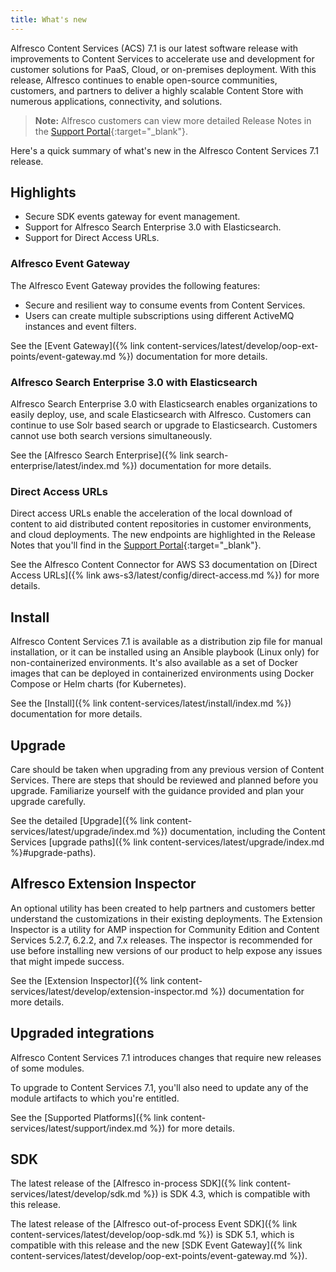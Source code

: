 ```yaml
---
title: What's new
---
```


Alfresco Content Services (ACS) 7.1 is our latest software release with improvements to Content Services to accelerate use and development for customer solutions for PaaS, Cloud, or on-premises deployment. With this release, Alfresco continues to enable open-source communities, customers, and partners to deliver a highly scalable Content Store with numerous applications, connectivity, and solutions.

> **Note:** Alfresco customers can view more detailed Release Notes in the [Support Portal](https://support.alfresco.com/){:target="_blank"}.

Here's a quick summary of what's new in the Alfresco Content Services 7.1 release.

## Highlights

* Secure SDK events gateway for event management.
* Support for Alfresco Search Enterprise 3.0 with Elasticsearch.
* Support for Direct Access URLs.

### Alfresco Event Gateway

The Alfresco Event Gateway provides the following features:

* Secure and resilient way to consume events from Content Services.
* Users can create multiple subscriptions using different ActiveMQ instances and event filters.

See the [Event Gateway]({% link content-services/latest/develop/oop-ext-points/event-gateway.md %}) documentation for more details.

### Alfresco Search Enterprise 3.0 with Elasticsearch

Alfresco Search Enterprise 3.0 with Elasticsearch enables organizations to easily deploy, use, and scale Elasticsearch with Alfresco. Customers can continue to use Solr based search or upgrade to Elasticsearch. Customers cannot use both search versions simultaneously.

See the [Alfresco Search Enterprise]({% link search-enterprise/latest/index.md %}) documentation for more details.

### Direct Access URLs

Direct access URLs enable the acceleration of the local download of content to aid distributed content repositories in customer environments, and cloud deployments. The new endpoints are highlighted in the Release Notes that you'll find in the [Support Portal](https://support.alfresco.com/){:target="_blank"}.

See the Alfresco Content Connector for AWS S3 documentation on [Direct Access URLs]({% link aws-s3/latest/config/direct-access.md %}) for more details.

## Install

Alfresco Content Services 7.1 is available as a distribution zip file for manual installation, or it can be installed using an Ansible playbook (Linux only) for non-containerized environments. It's also available as a set of Docker images that can be deployed in containerized environments using Docker Compose or Helm charts (for Kubernetes).

See the [Install]({% link content-services/latest/install/index.md %}) documentation for more details.

## Upgrade

Care should be taken when upgrading from any previous version of Content Services. There are steps that should be reviewed and planned before you upgrade. Familiarize yourself with the guidance provided and plan your upgrade carefully.

See the detailed [Upgrade]({% link content-services/latest/upgrade/index.md %}) documentation, including the Content Services [upgrade paths]({% link content-services/latest/upgrade/index.md %}#upgrade-paths).

## Alfresco Extension Inspector

An optional utility has been created to help partners and customers better understand the customizations in their existing deployments. The Extension Inspector is a utility for AMP inspection for Community Edition and Content Services 5.2.7, 6.2.2, and 7.x releases. The inspector is recommended for use before installing new versions of our product to help expose any issues that might impede success.

See the [Extension Inspector]({% link content-services/latest/develop/extension-inspector.md %}) documentation for more details.

## Upgraded integrations

Alfresco Content Services 7.1 introduces changes that require new releases of some modules.

To upgrade to Content Services 7.1, you'll also need to update any of the module artifacts to which you're entitled.

See the [Supported Platforms]({% link content-services/latest/support/index.md %}) for more details.

## SDK

The latest release of the [Alfresco in-process SDK]({% link content-services/latest/develop/sdk.md %}) is SDK 4.3, which is compatible with this release.

The latest release of the [Alfresco out-of-process Event SDK]({% link content-services/latest/develop/oop-sdk.md %}) is SDK 5.1, which is compatible with this release and the new [SDK Event Gateway]({% link content-services/latest/develop/oop-ext-points/event-gateway.md %}).

